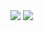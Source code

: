 <div  style="display: felx justify-content: center">
  <img src="https://capsule-render.vercel.app/api?type=waving&color=BDBDC8&height=150&section=header" />
  <a href="https://github.com/devxb/gitanimals>
    <img
      src="https://render.gitanimals.org/farms/taeyuuun"
      width="600"
      height="300"
    />
  </a>
  <img src="https://capsule-render.vercel.app/api?type=waving&color=BDBDC8&height=150&section=footer" />
</div>
